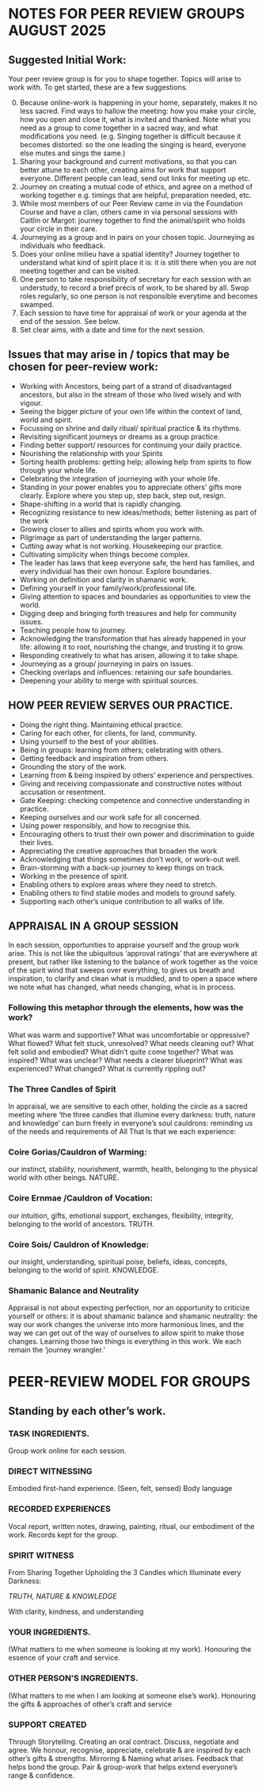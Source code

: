 # NOTES FOR PEER REVIEW GROUPS AUGUST 2025

## Suggested Initial Work: 
Your peer review group is for you to shape together. Topics will arise to work with. To get started, these are a few suggestions.

0. Because online-work is happening in your home, separately, makes it no less sacred. Find ways to hallow the meeting: how you make your circle, how you open and close it, what is invited and thanked. Note what you need as a group to come together in a sacred way, and what modifications you need. (e.g. Singing together is difficult because it becomes distorted: so the one leading the singing is heard, everyone else mutes and sings the same.)
1. Sharing your background and current motivations, so that you can better attune to each other, creating aims for work that support everyone. Different people can lead, send out links for meeting up etc.
2. Journey on creating a mutual code of ethics, and agree on a method of working together e.g. timings that are helpful, preparation needed, etc.
3. While most members of our Peer Review came in via the Foundation Course and have a clan, others came in via personal sessions with Caitlín or Margot: journey together to find the animal/spirit who holds your circle in their care.
4. Journeying as a group and in pairs on your chosen topic. Journeying as individuals who feedback.
5. Does your online milieu have a spatial identity? Journey together to understand what kind of spirit place it is: it is still there when you are not meeting together and can be visited.
6. One person to take responsibility of secretary for each session with an understudy, to record a brief précis of work, to be shared by all. Swop roles regularly, so one person is not responsible everytime and  becomes swamped.
7. Each session to have time for appraisal of work or your agenda at the end of the session. See below.
8. Set clear aims, with a date and time for the next session.





## Issues that may arise in / topics that may be chosen for peer-review work:

- Working with Ancestors, being part of a strand of disadvantaged ancestors, but also in the stream of those who lived wisely and with vigour.
- Seeing the bigger picture of your own life within the context of land, world and spirit.
- Focussing on shrine and daily ritual/ spiritual practice & its rhythms.
- Revisiting significant journeys or dreams as a group practice.
- Finding better support/ resources for continuing your daily practice. 
- Nourishing the relationship with your Spirits
- Sorting health problems: getting help; allowing help from spirits to flow through your whole life. 
- Celebrating the integration of journeying with your whole life.
- Standing in your power enables you to appreciate others’ gifts more clearly. Explore where you step up, step back, step out, resign.
- Shape-shifting in a world that is rapidly changing.
- Recognizing resistance to new ideas/methods; better listening as part of the work
- Growing closer to allies and spirits whom you work with.
- Pilgrimage as part of understanding the larger patterns.
- Cutting away what is not working. Housekeeping our practice.
- Cultivating simplicity when things become complex.
- The leader has laws that keep everyone safe, the herd has families, and every individual has their own honour.  Explore boundaries.
- Working on definition and clarity in shamanic work.
- Defining yourself in your family/work/professional life.  
- Giving attention to spaces and boundaries as opportunities to view the world.
- Digging deep and bringing forth treasures and help for community issues.
- Teaching people how to journey.
- Acknowledging the transformation that has already happened in your life: allowing it to root, nourishing the change, and trusting it to grow.
- Responding creatively to what has arisen, allowing it to take shape.
- Journeying as a group/ journeying in pairs on issues.
- Checking overlaps and influences: retaining our safe boundaries.
- Deepening your ability to merge with spiritual sources.




## HOW PEER REVIEW SERVES OUR PRACTICE.

- Doing the right thing. Maintaining ethical practice.
- Caring for each other, for clients, for land, community.
- Using yourself to the best of your abilities.
- Being in groups: learning from others; celebrating with others.
- Getting feedback and inspiration from others.
- Grounding the story of the work.
- Learning from & being inspired by others’ experience and perspectives.
- Giving and receiving compassionate and constructive notes without accusation or resentment.
- Gate Keeping: checking competence and connective understanding in practice.
- Keeping ourselves and our work safe for all concerned.
- Using power responsibly, and how to recognise this.
- Encouraging others to trust their own power and discrimination to guide their lives.
- Appreciating the creative approaches that broaden the work
- Acknowledging that things sometimes don’t work, or work-out well.
- Brain-storming with a back-up journey to keep things on track.
- Working in the presence of spirit.
- Enabling others to explore areas where they need to stretch.
- Enabling others to find stable modes and models to ground safely.
- Supporting each other’s unique contribution to all walks of life.


## APPRAISAL IN A GROUP SESSION

In each session, opportunities to appraise yourself and the group work arise.
This is not like the ubiquitous ‘approval ratings’ that are everywhere at present, but rather like listening to the balance of work together as the voice of the spirit wind that sweeps over everything, to gives us breath and inspiration, to clarify and clean what is muddled, and to open a space where we note what has changed, what needs changing, what is in process.

### Following this metaphor through the elements, how was the work?
What was warm and supportive? What was uncomfortable or oppressive?
What flowed? What felt stuck, unresolved? What needs cleaning out?
What felt solid and embodied? What didn’t quite come together?
What was inspired? What was unclear? What needs a clearer blueprint?
What was experienced? What changed? What is currently rippling out?

### The Three Candles of Spirit
In appraisal, we are sensitive to each other, holding the circle as a sacred meeting where ‘the three candles that illumine every darkness: truth, nature and knowledge’ can burn freely in everyone’s soul cauldrons: reminding us of the needs and requirements of All That Is that we each experience:

### Coire Gorias/Cauldron of Warming: 
our instinct, stability, nourishment, warmth, health, belonging to the physical world with other beings. NATURE.

### Coire Ernmae /Cauldron of Vocation: 
our intuition, gifts, emotional support, exchanges, flexibility, integrity, belonging to the world of ancestors. TRUTH.

### Coire Sois/ Cauldron of Knowledge:  
our insight, understanding, spiritual poise, beliefs, ideas, concepts, belonging to the world of spirit. KNOWLEDGE.

### Shamanic Balance and Neutrality
Appraisal is not about expecting perfection, nor an opportunity to criticize yourself or others: it is about shamanic balance and shamanic neutrality: the way our work changes the universe into more harmonious lines, and the way we can get out of the way of ourselves to allow spirit to make those changes. Learning those two things is everything in this work.  We each remain the ‘journey wrangler.’





# PEER-REVIEW MODEL FOR GROUPS

## Standing by each other’s work.

### TASK INGREDIENTS.
Group work online for each session. 

### DIRECT WITNESSING
Embodied first-hand experience.
(Seen, felt, sensed)
Body language

### RECORDED EXPERIENCES
Vocal report, written notes, drawing, painting, ritual, our embodiment of the work.
Records kept for the group.

### SPIRIT WITNESS
From Sharing Together
Upholding the 3 Candles which Illuminate every Darkness:

*TRUTH, NATURE & KNOWLEDGE*

With clarity, kindness, and understanding

### YOUR INGREDIENTS.
(What matters to me when someone is looking at my work).
Honouring the essence of your craft and service.      

### OTHER PERSON’S INGREDIENTS.
(What matters to me when I am looking at someone else’s work).
Honouring the gifts & approaches of other’s craft and service

### SUPPORT CREATED 
Through Storytelling.
Creating an oral contract.
Discuss, negotiate and agree.
We honour, recognise, appreciate,  celebrate & are inspired by each other’s gifts & strengths.
Mirroring & Naming what arises.
Feedback that helps bond the group.
Pair & group-work that helps extend everyone’s range & confidence.
